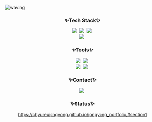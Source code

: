 ![waving](https://capsule-render.vercel.app/api?type=waving&height=200&text=Hello!&fontAlign=80&fontAlignY=40&color=gradient)
<h3 align="center">✨Tech Stack✨</h3>
<div align="center">
  <img src="https://img.shields.io/badge/jquery-1190B6.svg?style=for-the-badge&logo=jquery&logoColor=white" />&nbsp
  <img src="https://img.shields.io/badge/html5-E34F26.svg?style=for-the-badge&logo=html5&logoColor=white" />&nbsp
  <img src="https://img.shields.io/badge/css3-1572B6.svg?style=for-the-badge&logo=css3&logoColor=white" />&nbsp
  <br>
  <img src="https://img.shields.io/badge/javascript-F7DF1E.svg?style=for-the-badge&logo=javascript&logoColor=20232a" />&nbsp
</div>

<h3 align="center">✨Tools✨</h3>
<div align="center">
  <img src="https://img.shields.io/badge/github-181717.svg?style=for-the-badge&logo=github&logoColor=white" />&nbsp
  <img src="https://img.shields.io/badge/photoshop-1760B6.svg?style=for-the-badge&logo=adobephotoshop&logoColor=white" />&nbsp
  <br>
  <img src="https://img.shields.io/badge/illustrator-6f4f28.svg?style=for-the-badge&logo=adobeillustrator&logoColor=white" />&nbsp
  <img src="https://img.shields.io/badge/VSCode-2C2C32.svg?style=for-the-badge&logo=visual-studio-code&logoColor=22ABF3" />&nbsp   
</div>

<h3 align="center">✨Contact✨</h3>
<div align="center">
  <img src="https://img.shields.io/badge/mail : jongyong990901@naver.com-03C75A.svg?style=for-the-badge&logo=gmail&logoColor=white" />&nbsp
</div>

<h3 align="center">✨Status✨</h3>
<div align="center">
  <a href="https://chyureujongyong.github.io/jongyong_portfolio/#section1">https://chyureujongyong.github.io/jongyong_portfolio/#section1</a>
</div>
  



